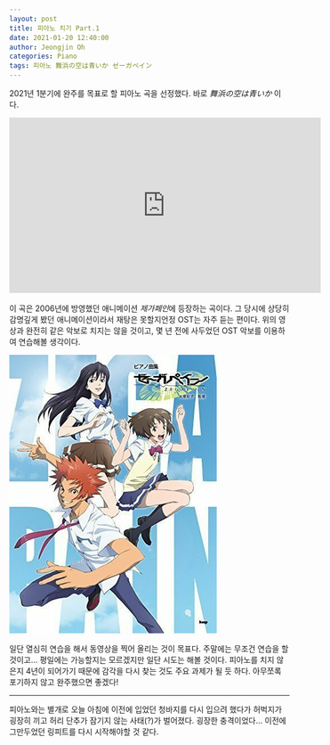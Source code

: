 ```yaml
---
layout: post
title: 피아노 치기 Part.1
date: 2021-01-20 12:40:00
author: Jeongjin Oh
categories: Piano
tags: 피아노 舞浜の空は青いか ゼーガペイン
---
```


2021년 1분기에 완주를 목표로 할 피아노 곡을 선정했다. 바로 *舞浜の空は青いか* 이다.

<iframe width="560" height="315" src="https://www.youtube.com/embed/VrRLGmFCpCQ" frameborder="0" allow="accelerometer; autoplay; clipboard-write; encrypted-media; gyroscope; picture-in-picture" allowfullscreen></iframe>

이 곡은 2006년에 방영했던 애니메이션 *제가페인*에 등장하는 곡이다. 그 당시에 상당히 감명깊게 봤던 애니메이션이라서 재탕은 못할지언정 OST는 자주 듣는 편이다. 위의 영상과 완전히 같은 악보로 치지는 않을 것이고, 몇 년 전에 사두었던 OST 악보를 이용하여 연습해볼 생각이다.

[![Anime Zegapain Collection Piano Solo Sheet Music](/images/2021-1-20-Playing-A-Piano-Part-1/1.jpg)](https://www.ebay.com/itm/Anime-Zegapain-Collection-Piano-Solo-Sheet-Music/173848427312?epid=1077289684&hash=item287a2c7b30:g:TtYAAOSwceNZUSjI)

일단 열심히 연습을 해서 동영상을 찍어 올리는 것이 목표다. 주말에는 무조건 연습을 할 것이고... 평일에는 가능할지는 모르겠지만 일단 시도는 해볼 것이다. 피아노를 치지 않은지 4년이 되어가기 때문에 감각을 다시 찾는 것도 주요 과제가 될 듯 하다. 아무쪼록 포기하지 않고 완주했으면 좋겠다!

---

피아노와는 별개로 오늘 아침에 이전에 입었던 청바지를 다시 입으려 했다가 허벅지가 굉장히 끼고 허리 단추가 잠기지 않는 사태(?)가 벌어졌다. 굉장한 충격이었다... 이전에 그만두었던 링피트를 다시 시작해야할 것 같다.
